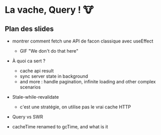# La vache, Query ! 🐮

## Plan des slides

* montrer comment fetch une API de facon classique avec useEffect
    - GIF "We don't do that here"

* À quoi ca sert ? 
    - cache api result
    - sync server state in background
    - and more : handle pagination, infinite loading and other complex scenarios

* Stale-while-revalidate
    - c'est une stratégie, on utilise pas le vrai cache HTTP

* Query vs SWR

* cacheTime renamed to gcTime, and what is it

